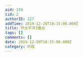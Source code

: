 ```yaml
---
aid: 159
cid: 2
authorID: 227
addTime: 2019-12-28T18:15:00.000Z
title: 环太平洋3播出
tags: []
comments: []
date: 2019-12-28T18:15:00.000Z
category: 时政
---
```



